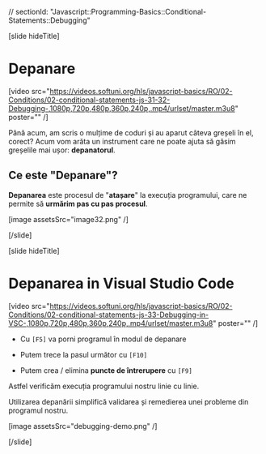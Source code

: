 // sectionId: "Javascript::Programming-Basics::Conditional-Statements::Debugging"

[slide hideTitle]
# Depanare

[video src="https://videos.softuni.org/hls/javascript-basics/RO/02-Conditions/02-conditional-statements-js-31-32-Debugging-,1080p,720p,480p,360p,240p,.mp4/urlset/master.m3u8" poster="" /]

Până acum, am scris o mulțime de coduri și au aparut câteva greșeli în el, corect? Acum vom arăta un instrument care ne poate ajuta să găsim greșelile mai ușor: **depanatorul**.

## Ce este "Depanare"?

**Depanarea** este procesul de "**atașare**" la execuția programului, care ne permite să **urmărim pas cu pas procesul**.

[image assetsSrc="image32.png" /]

[/slide]

[slide hideTitle]

# Depanarea in Visual Studio Code

[video src="https://videos.softuni.org/hls/javascript-basics/RO/02-Conditions/02-conditional-statements-js-33-Debugging-in-VSC-,1080p,720p,480p,360p,240p,.mp4/urlset/master.m3u8" poster="" /]

* Cu `[F5]` va porni programul în modul de depanare

* Putem trece la pasul următor cu `[F10]`

* Putem crea / elimina **puncte de întrerupere** cu `[F9]`

Astfel verificăm execuția programului nostru linie cu linie.

Utilizarea depanării simplifică validarea și remedierea unei probleme din programul nostru.

[image assetsSrc="debugging-demo.png" /]

[/slide]


